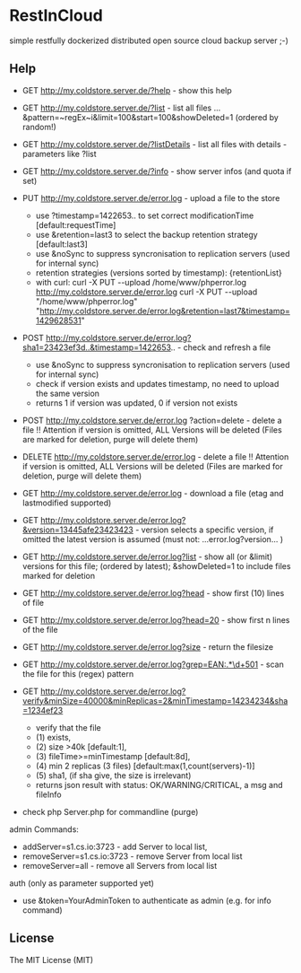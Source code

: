 # RestInCloud

simple restfully dockerized distributed open source cloud backup server ;-)

## Help

 * GET http://my.coldstore.server.de/?help - show this help
 * GET http://my.coldstore.server.de/?list - list all files ... &pattern=~regEx~i&limit=100&start=100&showDeleted=1 (ordered by random!)
 * GET http://my.coldstore.server.de/?listDetails -  list all files with details - parameters like ?list
 * GET http://my.coldstore.server.de/?info - show server infos (and quota if set)

 * PUT http://my.coldstore.server.de/error.log - upload a file to the store
   - use ?timestamp=1422653.. to set correct modificationTime [default:requestTime]
   - use &retention=last3 to select the backup retention strategy [default:last3]
   - use &noSync to suppress syncronisation to replication servers (used for internal sync)
   - retention strategies (versions sorted by timestamp):
{retentionList}
   - with curl:
     curl -X PUT --upload /home/www/phperror.log http://my.coldstore.server.de/error.log
     curl -X PUT --upload "/home/www/phperror.log" "http://my.coldstore.server.de/error.log&retention=last7&timestamp=1429628531"

 * POST http://my.coldstore.server.de/error.log?sha1=23423ef3d..&timestamp=1422653.. - check and refresh a file
   - use &noSync to suppress syncronisation to replication servers (used for internal sync)
   - check if version exists and updates timestamp, no need to upload the same version
   - returns 1 if version was updated, 0 if version not exists

 * POST http://my.coldstore.server.de/error.log  ?action=delete  - delete a file !! Attention if version is omitted, ALL Versions will be deleted (Files are marked for deletion, purge will delete them)
 * DELETE http://my.coldstore.server.de/error.log   - delete a file !! Attention if version is omitted, ALL Versions will be deleted (Files are marked for deletion, purge will delete them)


 * GET http://my.coldstore.server.de/error.log - download a file (etag and lastmodified supported)
 * GET http://my.coldstore.server.de/error.log?&version=13445afe23423423 - version selects a specific version, if omitted the latest version is assumed (must not: ...error.log?version... )
 * GET http://my.coldstore.server.de/error.log?list - show all (or &limit) versions for this file; (ordered by latest); &showDeleted=1 to include files marked for deletion
 * GET http://my.coldstore.server.de/error.log?head - show first (10) lines of file
 * GET http://my.coldstore.server.de/error.log?head=20 - show first n lines of the file
 * GET http://my.coldstore.server.de/error.log?size - return the filesize
 * GET http://my.coldstore.server.de/error.log?grep=EAN:.*\d+501 - scan the file for this (regex) pattern
 * GET http://my.coldstore.server.de/error.log?verify&minSize=40000&minReplicas=2&minTimestamp=14234234&sha=1234ef23
    - verify that the file
    - (1) exists,
    - (2) size >40k [default:1],
    - (3) fileTime>=minTimestamp [default:8d],
    - (4) min 2 replicas (3 files) [default:max(1,count(servers)-1)]
    - (5) sha1, (if sha give, the size is irrelevant)
    - returns json result with status: OK/WARNING/CRITICAL, a msg and fileInfo

 * check php Server.php for commandline (purge)

 admin Commands:
 * addServer=s1.cs.io:3723 - add Server to local list,
 * removeServer=s1.cs.io:3723 - remove Server from local list
 * removeServer=all - remove all Servers from local list

 auth (only as parameter supported yet)
 * use &token=YourAdminToken to authenticate as admin (e.g. for info command)

## License

The MIT License (MIT)